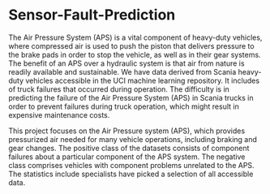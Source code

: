 # Sensor-Fault-Prediction

The Air Pressure System (APS) is a vital component of heavy-duty vehicles, where compressed air is used to push the piston that delivers pressure to the brake pads in order to stop the vehicle, as well as in their gear systems. The benefit of an APS over a hydraulic system is that air from nature is readily available and sustainable. We have data derived from Scania heavy-duty vehicles accessible in the UCI machine learning repository. It includes of truck failures that occurred during operation. The difficulty is in predicting the failure of the Air Pressure System (APS) in Scania trucks in order to prevent failures during truck operation, which might result in expensive maintenance costs.

This project focuses on the Air Pressure system (APS), which provides pressurized air needed for many vehicle operations, including braking and gear changes. The positive class of the datasets consists of component failures about a particular component of the APS system. The negative class comprises vehicles with component problems unrelated to the APS. The statistics include specialists have picked a selection of all accessible data.
